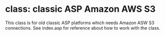 # class: classic ASP Amazon AWS S3
This class is for old classic ASP platforms which needs Amazon ASW S3 connections. See index.asp for reference about how to work with the class.
